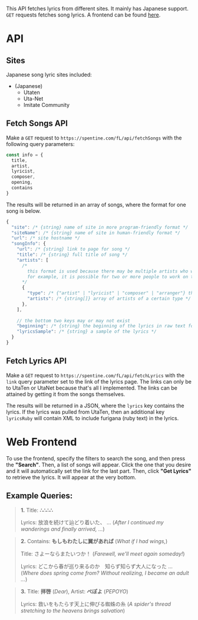 This API fetches lyrics from different sites. It mainly has Japanese support. `GET` requests fetches song lyrics. A frontend can be found [here](https://spentine.github.io/Fetch-Lyrics/frontend/).

# API

## Sites

Japanese song lyric sites included:

- (Japanese)
  - Utaten
  - Uta-Net
  - Imitate Community

## Fetch Songs API

Make a `GET` request to `https://spentine.com/fL/api/fetchSongs` with the following query parameters:

```js
const info = {
  title,
  artist,
  lyricist,
  composer,
  opening,
  contains
}
```

The results will be returned in an array of songs, where the format for one song is below.

```js
{
  "site": /* {string} name of site in more program-friendly format */
  "siteName": /* {string} name of site in human-friendly format */
  "url": /* site hostname */
  "songInfo": {
    "url": /* {string} link to page for song */
    "title": /* {string} full title of song */
    "artists": [
      /*
        this format is used because there may be multiple artists who worked on the same component of a song
        for example, it is possible for two or more people to work on the composition
      */
      {
        "type": /* {"artist" | "lyricist" | "composer" | "arranger"} the type of artist */
        "artists": /* {string[]} array of artists of a certain type */
      },
    ],
    
    // the bottom two keys may or may not exist
    "beginning": /* {string} the beginning of the lyrics in raw text format*/
    "lyricsSample": /* {string} a sample of the lyrics */
  }
}
```

## Fetch Lyrics API

Make a `GET` request to `https://spentine.com/fL/api/fetchLyrics` with the `link` query parameter set to the link of the lyrics page. The links can only be to UtaTen or UtaNet because that's all I implemented. The links can be attained by getting it from the songs themselves.

The results will be returned in a JSON, where the `lyrics` key contains the lyrics. If the lyrics was pulled from UtaTen, then an additional key `lyricsRuby` will contain XML to include furigana (ruby text) in the lyrics.

# Web Frontend

To use the frontend, specify the filters to search the song, and then press the **"Search"**. Then, a list of songs will appear. Click the one that you desire and it will automatically set the link for the last part. Then, click **"Get Lyrics"** to retrieve the lyrics. It will appear at the very bottom.

## Example Queries:

> **1.** Title: **∴∴∴∴**
>
> Lyrics: 放浪を続けて辿どり着いた、 ... (*After I continued my wanderings and finally arrived, ...*)

> **2.** Contains: **もしもわたしに翼があれば** (*What if I had wings,*)
> 
> Title: さよーならまたいつか！ (*Farewell, we'll meet again someday!*)
> 
> Lyrics: どこから春が巡り来るのか　知らず知らず大人になった ... (*Where does spring come from? Without realizing, I became an adult ...*)

> **3.** Title: **拝啓** (*Dear*), Artist: **ぺぽよ** (*PEPOYO*)
>
> Lyrics: 救いをもたらす天上に伸びる蜘蛛の糸 (*A spider's thread stretching to the heavens brings salvation*)
